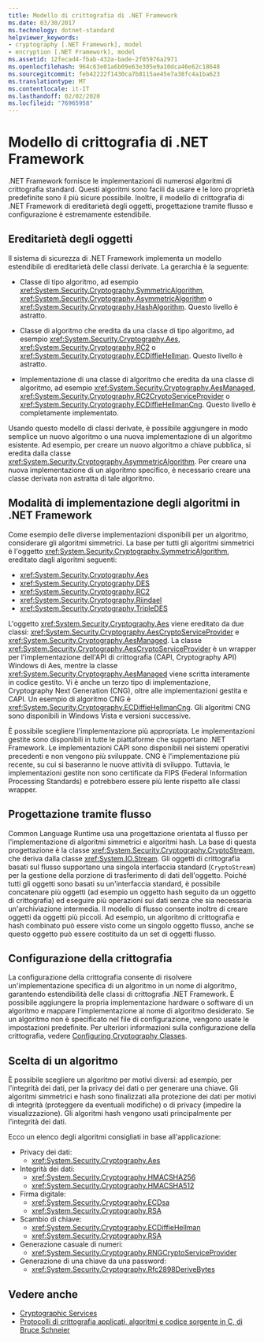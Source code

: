 ```yaml
---
title: Modello di crittografia di .NET Framework
ms.date: 03/30/2017
ms.technology: dotnet-standard
helpviewer_keywords:
- cryptography [.NET Framework], model
- encryption [.NET Framework], model
ms.assetid: 12fecad4-fbab-432a-bade-2f05976a2971
ms.openlocfilehash: 964c63e01a6b09e63e305e9a10dca46e62c18648
ms.sourcegitcommit: feb42222f1430ca7b8115ae45e7a38fc4a1ba623
ms.translationtype: MT
ms.contentlocale: it-IT
ms.lasthandoff: 02/02/2020
ms.locfileid: "76965958"
---
```

# <a name="net-framework-cryptography-model"></a>Modello di crittografia di .NET Framework

.NET Framework fornisce le implementazioni di numerosi algoritmi di crittografia standard. Questi algoritmi sono facili da usare e le loro proprietà predefinite sono il più sicure possibile. Inoltre, il modello di crittografia di .NET Framework di ereditarietà degli oggetti, progettazione tramite flusso e configurazione è estremamente estendibile.

## <a name="object-inheritance"></a>Ereditarietà degli oggetti

Il sistema di sicurezza di .NET Framework implementa un modello estendibile di ereditarietà delle classi derivate. La gerarchia è la seguente:

- Classe di tipo algoritmo, ad esempio <xref:System.Security.Cryptography.SymmetricAlgorithm>, <xref:System.Security.Cryptography.AsymmetricAlgorithm> o <xref:System.Security.Cryptography.HashAlgorithm>. Questo livello è astratto.

- Classe di algoritmo che eredita da una classe di tipo algoritmo, ad esempio <xref:System.Security.Cryptography.Aes>, <xref:System.Security.Cryptography.RC2> o <xref:System.Security.Cryptography.ECDiffieHellman>. Questo livello è astratto.

- Implementazione di una classe di algoritmo che eredita da una classe di algoritmo, ad esempio <xref:System.Security.Cryptography.AesManaged>, <xref:System.Security.Cryptography.RC2CryptoServiceProvider> o <xref:System.Security.Cryptography.ECDiffieHellmanCng>. Questo livello è completamente implementato.

Usando questo modello di classi derivate, è possibile aggiungere in modo semplice un nuovo algoritmo o una nuova implementazione di un algoritmo esistente. Ad esempio, per creare un nuovo algoritmo a chiave pubblica, si eredita dalla classe <xref:System.Security.Cryptography.AsymmetricAlgorithm>. Per creare una nuova implementazione di un algoritmo specifico, è necessario creare una classe derivata non astratta di tale algoritmo.

## <a name="how-algorithms-are-implemented-in-the-net-framework"></a>Modalità di implementazione degli algoritmi in .NET Framework

Come esempio delle diverse implementazioni disponibili per un algoritmo, considerare gli algoritmi simmetrici. La base per tutti gli algoritmi simmetrici è l'oggetto <xref:System.Security.Cryptography.SymmetricAlgorithm>, ereditato dagli algoritmi seguenti:

* <xref:System.Security.Cryptography.Aes>
* <xref:System.Security.Cryptography.DES>
* <xref:System.Security.Cryptography.RC2>
* <xref:System.Security.Cryptography.Rijndael>
* <xref:System.Security.Cryptography.TripleDES>

L'oggetto <xref:System.Security.Cryptography.Aes> viene ereditato da due classi: <xref:System.Security.Cryptography.AesCryptoServiceProvider> e <xref:System.Security.Cryptography.AesManaged>. La classe <xref:System.Security.Cryptography.AesCryptoServiceProvider> è un wrapper per l'implementazione dell'API di crittografia (CAPI, Cryptography API) Windows di Aes, mentre la classe <xref:System.Security.Cryptography.AesManaged> viene scritta interamente in codice gestito. Vi è anche un terzo tipo di implementazione, Cryptography Next Generation (CNG), oltre alle implementazioni gestita e CAPI. Un esempio di algoritmo CNG è <xref:System.Security.Cryptography.ECDiffieHellmanCng>. Gli algoritmi CNG sono disponibili in Windows Vista e versioni successive.

È possibile scegliere l'implementazione più appropriata.  Le implementazioni gestite sono disponibili in tutte le piattaforme che supportano .NET Framework.  Le implementazioni CAPI sono disponibili nei sistemi operativi precedenti e non vengono più sviluppate. CNG è l'implementazione più recente, su cui si baseranno le nuove attività di sviluppo. Tuttavia, le implementazioni gestite non sono certificate da FIPS (Federal Information Processing Standards) e potrebbero essere più lente rispetto alle classi wrapper.

## <a name="stream-design"></a>Progettazione tramite flusso

Common Language Runtime usa una progettazione orientata al flusso per l'implementazione di algoritmi simmetrici e algoritmi hash. La base di questa progettazione è la classe <xref:System.Security.Cryptography.CryptoStream>, che deriva dalla classe <xref:System.IO.Stream>. Gli oggetti di crittografia basati sul flusso supportano una singola interfaccia standard (`CryptoStream`) per la gestione della porzione di trasferimento di dati dell'oggetto. Poiché tutti gli oggetti sono basati su un'interfaccia standard, è possibile concatenare più oggetti (ad esempio un oggetto hash seguito da un oggetto di crittografia) ed eseguire più operazioni sui dati senza che sia necessaria un'archiviazione intermedia. Il modello di flusso consente inoltre di creare oggetti da oggetti più piccoli. Ad esempio, un algoritmo di crittografia e hash combinato può essere visto come un singolo oggetto flusso, anche se questo oggetto può essere costituito da un set di oggetti flusso.

## <a name="cryptographic-configuration"></a>Configurazione della crittografia

La configurazione della crittografia consente di risolvere un'implementazione specifica di un algoritmo in un nome di algoritmo, garantendo estendibilità delle classi di crittografia .NET Framework. È possibile aggiungere la propria implementazione hardware o software di un algoritmo e mappare l'implementazione al nome di algoritmo desiderato. Se un algoritmo non è specificato nel file di configurazione, vengono usate le impostazioni predefinite. Per ulteriori informazioni sulla configurazione della crittografia, vedere [Configuring Cryptography Classes](../../../docs/framework/configure-apps/configure-cryptography-classes.md).

## <a name="choosing-an-algorithm"></a>Scelta di un algoritmo

È possibile scegliere un algoritmo per motivi diversi: ad esempio, per l'integrità dei dati, per la privacy dei dati o per generare una chiave. Gli algoritmi simmetrici e hash sono finalizzati alla protezione dei dati per motivi di integrità (proteggere da eventuali modifiche) o di privacy (impedire la visualizzazione). Gli algoritmi hash vengono usati principalmente per l'integrità dei dati.

Ecco un elenco degli algoritmi consigliati in base all'applicazione:

- Privacy dei dati:
  - <xref:System.Security.Cryptography.Aes>
- Integrità dei dati:
  - <xref:System.Security.Cryptography.HMACSHA256>
  - <xref:System.Security.Cryptography.HMACSHA512>
- Firma digitale:
  - <xref:System.Security.Cryptography.ECDsa>
  - <xref:System.Security.Cryptography.RSA>
- Scambio di chiave:
  - <xref:System.Security.Cryptography.ECDiffieHellman>
  - <xref:System.Security.Cryptography.RSA>
- Generazione casuale di numeri:
  - <xref:System.Security.Cryptography.RNGCryptoServiceProvider>
- Generazione di una chiave da una password:
  - <xref:System.Security.Cryptography.Rfc2898DeriveBytes>

## <a name="see-also"></a>Vedere anche

- [Cryptographic Services](../../../docs/standard/security/cryptographic-services.md)
- [Protocolli di crittografia applicati, algoritmi e codice sorgente in C, di Bruce Schneier](https://www.schneier.com/books/applied_cryptography/)
